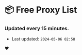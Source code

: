 # :package: Free Proxy List
### Updated every 15 minutes.

- Last updated: `2024-05-06 02:58`

:heart:
